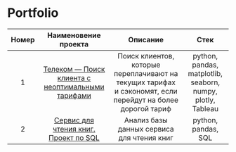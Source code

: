 # Portfolio

| Номер  |Наименовение проекта| Описание | Стек |
|:-------:|:---------------:|:-------------:|:-------------:|
|1 | [Телеком — Поиск клиента с неоптимальными тарифами](https://github.com/lenkaoo/Portfolio/tree/main/Telecom%20project) | Поиск клиентов, которые переплачивают на текущих тарифах и сэкономят, если перейдут на более дорогой тариф| python, pandas,  matplotlib,  seaborn, numpy, plotly, Tableau |
|2 | [Сервис для чтения книг. Проект по SQL](https://github.com/lenkaoo/Portfolio/tree/main/Service%20reading%20books) |Анализ базы данных сервиса для чтения книг| python, pandas, SQL|
